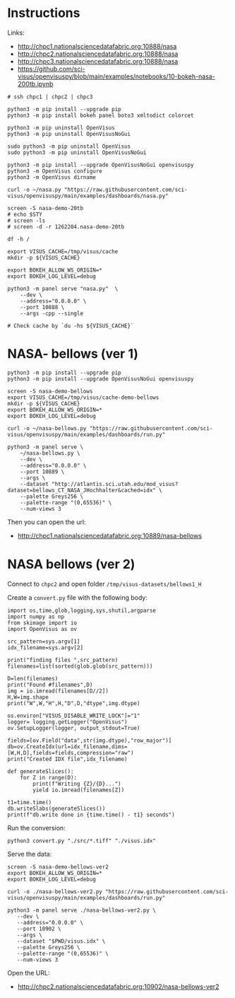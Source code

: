 # Instructions

Links:
- http://chpc1.nationalsciencedatafabric.org:10888/nasa
- http://chpc2.nationalsciencedatafabric.org:10888/nasa
- http://chpc3.nationalsciencedatafabric.org:10888/nasa
- https://github.com/sci-visus/openvisuspy/blob/main/examples/notebooks/10-bokeh-nasa-200tb.ipynb


```
# ssh chpc1 | chpc2 | chpc3

python3 -m pip install --upgrade pip
python3 -m pip install bokeh panel boto3 xmltodict colorcet

python3 -m pip uninstall OpenVisus    
python3 -m pip uninstall OpenVisusNoGui

sudo python3 -m pip uninstall OpenVisus    
sudo python3 -m pip uninstall OpenVisusNoGui

python3 -m pip install --upgrade OpenVisusNoGui openvisuspy
python3 -m OpenVisus configure
python3 -m OpenVisus dirname

curl -o ~/nasa.py "https://raw.githubusercontent.com/sci-visus/openvisuspy/main/examples/dashboards/nasa.py"

screen -S nasa-demo-20tb
# echo $STY 
# screen -ls
# screen -d -r 1262204.nasa-demo-20tb

df -h /

export VISUS_CACHE=/tmp/visus/cache
mkdir -p ${VISUS_CACHE}

export BOKEH_ALLOW_WS_ORIGIN=*
export BOKEH_LOG_LEVEL=debug

python3 -m panel serve "nasa.py"  \
    --dev \
    --address="0.0.0.0" \
    --port 10888 \
    --args -cpp --single

# Check cache by `du -hs ${VISUS_CACHE}`
```

# NASA- bellows (ver 1)

```
python3 -m pip install --upgrade pip
python3 -m pip install --upgrade OpenVisusNoGui openvisuspy

screen -S nasa-demo-bellows
export VISUS_CACHE=/tmp/visus/cache-demo-bellows
mkdir -p ${VISUS_CACHE}
export BOKEH_ALLOW_WS_ORIGIN=*
export BOKEH_LOG_LEVEL=debug

curl -o ~/nasa-bellows.py "https://raw.githubusercontent.com/sci-visus/openvisuspy/main/examples/dashboards/run.py"

python3 -m panel serve \
    ~/nasa-bellows.py \
    --dev \
    --address="0.0.0.0" \
    --port 10889 \
    --args \
    --dataset "http://atlantis.sci.utah.edu/mod_visus?dataset=bellows_CT_NASA_JHochhalter&cached=idx" \
    --palette Greys256 \
    --palette-range "(0,65536)" \
    --num-views 3
```

Then you can open the url:

- http://chpc1.nationalsciencedatafabric.org:10889/nasa-bellows


# NASA bellows (ver 2)

Connect to `chpc2` and open folder `/tmp/visus-datasets/bellows1_H`


Create a `convert.py` file with the following body:

```
import os,time,glob,logging,sys,shutil,argparse
import numpy as np
from skimage import io
import OpenVisus as ov

src_pattern=sys.argv[1]
idx_filename=sys.argv[2]

print("finding files ",src_pattern)
filenames=list(sorted(glob.glob(src_pattern)))

D=len(filenames)
print("Found #filenames",D)
img = io.imread(filenames[D//2])
H,W=img.shape
print("W",W,"H",H,"D",D,"dtype",img.dtype)

os.environ["VISUS_DISABLE_WRITE_LOCK"]="1"
logger= logging.getLogger("OpenVisus")
ov.SetupLogger(logger, output_stdout=True) 

fields=[ov.Field("data",str(img.dtype),"row_major")]
db=ov.CreateIdx(url=idx_filename,dims=[W,H,D],fields=fields,compression="raw")
print("Created IDX file",idx_filename)

def generateSlices():
    for Z in range(D): 
        print(f"Writing {Z}/{D}...")
        yield io.imread(filenames[Z])

t1=time.time()
db.writeSlabs(generateSlices())
print(f"db.write done in {time.time() - t1} seconds")
```

Run the conversion:

```
python3 convert.py "./src/*.tiff" "./visus.idx"
```

Serve the data:

```
screen -S nasa-demo-bellows-ver2
export BOKEH_ALLOW_WS_ORIGIN=*
export BOKEH_LOG_LEVEL=debug

curl -o ./nasa-bellows-ver2.py "https://raw.githubusercontent.com/sci-visus/openvisuspy/main/examples/dashboards/run.py"

python3 -m panel serve ./nasa-bellows-ver2.py \
   --dev \
   --address="0.0.0.0" \
   --port 10902 \
   --args \
   --dataset "$PWD/visus.idx" \
   --palette Greys256 \
   --palette-range "(0,65536)" \
   --num-views 3
```

Open the URL:
- http://chpc2.nationalsciencedatafabric.org:10902/nasa-bellows-ver2
